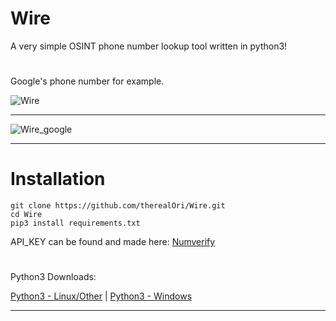 # Wire
A very simple OSINT phone number lookup tool written in python3!
#
Google's phone number for example.

![Wire](https://user-images.githubusercontent.com/45724082/127580935-d97b1050-39fa-4487-a58e-398a72b21210.png)
__ __
![Wire_google](https://user-images.githubusercontent.com/45724082/127580968-1c60ac27-578f-4010-a71e-1d57c5d1274c.png)





__ __
# Installation
```
git clone https://github.com/therealOri/Wire.git
cd Wire
pip3 install requirements.txt
```
API_KEY can be found and made here: [Numverify](https://numverify.com/)
#
Python3 Downloads:

[Python3 - Linux/Other](https://www.python.org/downloads/release/python-396/) | [Python3 - Windows](https://www.python.org/ftp/python/3.9.6/python-3.9.6-amd64.exe)
__ __
